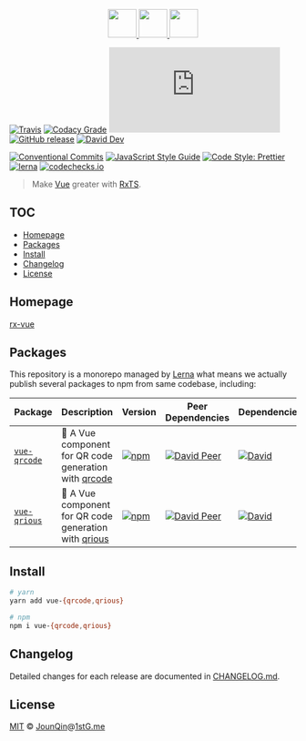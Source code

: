 <p align="center">
  <a href="https://rxjs.dev">
    <img src="https://rxjs.dev/assets/images/logos/Rx_Logo_S.png" height="50">
  </a>
  <a href="#readme">
    <img src="https://rx-ts.github.io/assets/heart.svg" height="50">
  </a>
  <a href="https://vuejs.org">
    <img src="https://vuejs.org/images/logo.png"  height="50">
  </a>
</p>

[![Travis](https://img.shields.io/travis/com/rx-ts/vue.svg)](https://travis-ci.com/rx-ts/vue)
[![Codacy Grade](https://img.shields.io/codacy/grade/d5e7b6c031264056a0d1c126f3cc4857)](https://www.codacy.com/app/JounQin/vue)
[![type-coverage](https://img.shields.io/badge/dynamic/json.svg?label=type-coverage&prefix=%E2%89%A5&suffix=%&query=$.typeCoverage.atLeast&uri=https%3A%2F%2Fraw.githubusercontent.com%2Frx-ts%2Fvue%2Fmaster%2Fpackage.json)](https://github.com/plantain-00/type-coverage)
[![GitHub release](https://img.shields.io/github/release/rx-ts/vue)](https://github.com/rx-ts/vue/releases)
[![David Dev](https://img.shields.io/david/dev/rx-ts/vue.svg)](https://david-dm.org/rx-ts/vue?type=dev)

[![Conventional Commits](https://img.shields.io/badge/conventional%20commits-1.0.0-yellow.svg)](https://conventionalcommits.org)
[![JavaScript Style Guide](https://img.shields.io/badge/code_style-standard-brightgreen.svg)](https://standardjs.com)
[![Code Style: Prettier](https://img.shields.io/badge/code_style-prettier-ff69b4.svg)](https://github.com/prettier/prettier)
[![lerna](https://img.shields.io/badge/maintained%20with-lerna-cc00ff.svg)](https://lerna.js.org)
[![codechecks.io](https://raw.githubusercontent.com/codechecks/docs/master/images/badges/badge-default.svg?sanitize=true)](https://codechecks.io)

> Make [Vue][] greater with [RxTS][].

## TOC <!-- omit in toc -->

- [Homepage](#homepage)
- [Packages](#packages)
- [Install](#install)
- [Changelog](#changelog)
- [License](#license)

## Homepage

<a href="https://rx-vue.now.sh" target="_blank">rx-vue</a>

## Packages

This repository is a monorepo managed by [Lerna][] what means we actually publish several packages to npm from same codebase, including:

| Package                              | Description                                               | Version                                                                                         | Peer Dependencies                                                                                                                                            | Dependencies                                                                                                                             |
| ------------------------------------ | --------------------------------------------------------- | ----------------------------------------------------------------------------------------------- | ------------------------------------------------------------------------------------------------------------------------------------------------------------ | ---------------------------------------------------------------------------------------------------------------------------------------- |
| [`vue-qrcode`](/packages/vue-qrcode) | 🤳 A Vue component for QR code generation with [qrcode][] | [![npm](https://img.shields.io/npm/v/vue-qrcode.svg)](https://www.npmjs.com/package/vue-qrcode) | [![David Peer](https://img.shields.io/david/peer/rx-ts/vue.svg?path=packages/vue-qrcode)](https://david-dm.org/rx-ts/vue?path=packages/vue-qrcode&type=peer) | [![David](https://img.shields.io/david/rx-ts/vue.svg?path=packages/vue-qrcode)](https://david-dm.org/rx-ts/vue?path=packages/vue-qrcode) |
| [`vue-qrious`](/packages/vue-qrious) | 🤳 A Vue component for QR code generation with [qrious][] | [![npm](https://img.shields.io/npm/v/vue-qrious.svg)](https://www.npmjs.com/package/vue-qrious) | [![David Peer](https://img.shields.io/david/peer/rx-ts/vue.svg?path=packages/vue-qrious)](https://david-dm.org/rx-ts/vue?path=packages/vue-qrious&type=peer) | [![David](https://img.shields.io/david/rx-ts/vue.svg?path=packages/vue-qrious)](https://david-dm.org/rx-ts/vue?path=packages/vue-qrious) |

## Install

```sh
# yarn
yarn add vue-{qrcode,qrious}

# npm
npm i vue-{qrcode,qrious}
```

## Changelog

Detailed changes for each release are documented in [CHANGELOG.md](./CHANGELOG.md).

## License

[MIT][] © [JounQin][]@[1stG.me][]

[1stg.me]: https://www.1stg.me
[rxts]: https://rxjs.dev
[vue]: https://vuejs.org
[jounqin]: https://GitHub.com/JounQin
[lerna]: https://github.com/lerna/lerna
[mit]: http://opensource.org/licenses/MIT
[qrcode]: https://github.com/soldair/node-qrcode
[qrious]: https://github.com/neocotic/qrious

